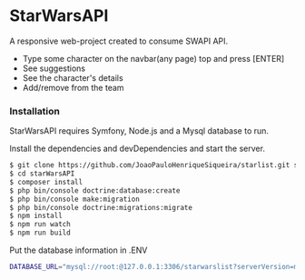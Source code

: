 # StarWarsAPI

A responsive web-project created to consume SWAPI API.

  - Type some character on the navbar(any page) top and press [ENTER]
  - See suggestions
  - See the character's details
  - Add/remove from the team

### Installation

StarWarsAPI requires Symfony, Node.js and a Mysql database to run.

Install the dependencies and devDependencies and start the server.

```sh
$ git clone https://github.com/JoaoPauloHenriqueSiqueira/starlist.git starwars
$ cd starWarsAPI
$ composer install
$ php bin/console doctrine:database:create
$ php bin/console make:migration
$ php bin/console doctrine:migrations:migrate
$ npm install
$ npm run watch
$ npm run build
```

Put the database information in .ENV
```sh
DATABASE_URL="mysql://root:@127.0.0.1:3306/starwarslist?serverVersion=mariadb-10.4.11&charset=utf8"
````